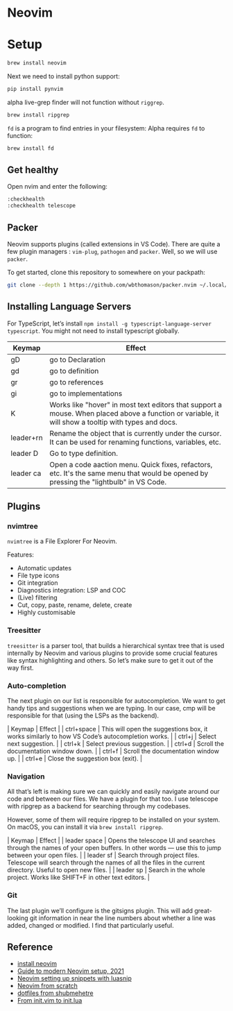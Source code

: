 # Neovim

# Setup

```bash
brew install neovim
```

Next we need to install python support:

```bash
pip install pynvim
```

alpha live-grep finder will not function without `riggrep`.

```bash
brew install ripgrep
```

`fd` is a program to find entries in your filesystem:
Alpha requires `fd` to function:

```bash
brew install fd
```

## Get healthy

Open nvim and enter the following:

```bash
:checkhealth 
:checkhealth telescope
```

## Packer

Neovim supports plugins (called extensions in VS Code). There are quite a few plugin managers : `vim-plug`, `pathogen` and `packer`. Well, so we will use `packer`. 

To get started, clone this repository to somewhere on your packpath:

```bash
git clone --depth 1 https://github.com/wbthomason/packer.nvim ~/.local/share/nvim/site/pack/packer/start/packer.nvim
```

## Installing Language Servers

For TypeScript, let’s install `npm install -g typescript-language-server typescript`. You might not need to install typescript globally.

| Keymap       | Effect                   |
| -            | -                        |
| gD           | go to Declaration        |
| gd           | go to definition         |
| gr           | go to references         |
| gi           | go to implementations    |
| K            | Works like "hover" in most text editors that support a mouse. When placed above a function or variable, it will show a tooltip with types and docs. |
| leader+rn	   | Rename the object that is currently under the cursor. It can be used for renaming functions, variables, etc. |
| leader D     | Go to type definition.
| leader ca    | Open a code aaction menu. Quick fixes, refactors, etc. It's the same menu that would be opened by pressing the "lightbulb" in VS Code. |

## Plugins 

### nvimtree

`nvimtree` is a File Explorer For Neovim. 

Features:
- Automatic updates
- File type icons
- Git integration
- Diagnostics integration: LSP and COC
- (Live) filtering
- Cut, copy, paste, rename, delete, create
- Highly customisable

### Treesitter

`treesitter` is a parser tool, that builds a hierarchical syntax tree that is used internally by Neovim and various plugins to provide some crucial features like syntax highlighting and others. So let’s make sure to get it out of the way first.

### Auto-completion

The next plugin on our list is responsible for autocompletion. We want to get handy tips and suggestions when we are typing. In our case, cmp will be responsible for that (using the LSPs as the backend).

| Keymap       | Effect  |
| ctrl+space   | This will open the suggestions box, it works similarly to how VS Code’s autocompletion works. |
| ctrl+j       | Select next suggestion. |
| ctrl+k       | Select previous suggestion. |
| ctrl+d       | Scroll the documentation window down. |
| ctrl+f       | Scroll the documentation window up. |
| ctrl+e       | Close the suggestion box (exit). |

### Navigation

All that’s left is making sure we can quickly and easily navigate around our code and between our files. We have a plugin for that too. I use telescope with ripgrep as a backend for searching through my codebases.

However, some of them will require ripgrep to be installed on your system. On macOS, you can install it via `brew install ripgrep`.

| Keymap          | Effect |
| leader space    | Opens the telescope UI and searches through the names of your open buffers. In other words — use this to jump between your open files. |
| leader sf       | Search through project files. Telescope will search through the names of all the files in the current directory. Useful to open new files. |
| leader sp       | Search in the whole project. Works like SHIFT+F in other text editors. |

### Git

The last plugin we’ll configure is the gitsigns plugin. This will add great-looking git information in near the line numbers about whether a line was added, changed or modified. I find that particularly useful.

## Reference

- [install neovim](https://github.com/neovim/neovim/wiki/Installing-Neovim#install-from-package)
- [Guide to modern Neovim setup, 2021](https://tkg.codes/guide-to-modern-neovim-setup-2021/)
- [Neovim setting up snippets with luasnip](https://sbulav.github.io/vim/neovim-setting-up-luasnip/)
- [Neovim from scratch](https://github.com/LunarVim/Neovim-from-scratch)
- [dotfiles from shubmehetre](https://github.com/shubmehetre/dotfiles)
- [From init.vim to init.lua](https://www.notonlycode.org/neovim-lua-config/)